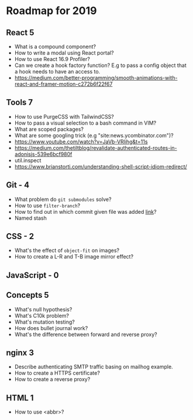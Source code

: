 # Roadmap for 2019

## React 5

- What is a compound component?
- How to write a modal using React portal?
- How to use React 16.9 Profiler?
- Can we create a hook factory function? E.g to pass a config object that a hook needs to have an access to.
- https://medium.com/better-programming/smooth-animations-with-react-and-framer-motion-c272b6f22f67

## Tools 7

- How to use PurgeCSS with TailwindCSS?
- How to pass a visual selection to a bash command in VIM?
- What are scoped packages?
- What are some googling trick (e.g "site:news.ycombinator.com")?
- https://www.youtube.com/watch?v=JaVb-VRlihg&t=11s
- https://medium.com/thetiltblog/revalidate-authenticated-routes-in-adonisjs-539e6bcf980f
- util.inspect
- https://www.brianstorti.com/understanding-shell-script-idiom-redirect/

## Git - 4

- What problem do `git submodules` solve?
- How to use `filter-branch`?
- How to find out in which commit given file was added [link](https://stackoverflow.com/questions/11533199/find-commit-where-file-was-added)?
- Named stash

## CSS - 2

- What's the effect of `object-fit` on images?
- How to create a L-R and T-B image mirror effect?

## JavaScript - 0

## Concepts 5

- What's null hypothesis?
- What's C10k problem?
- What's mutation testing?
- How does bullet journal work?
- What's the difference between forward and reverse proxy?

## nginx 3

- Describe authenticating SMTP traffic basing on mailhog example.
- How to create a HTTPS certificate?
- How to create a reverse proxy?

## HTML 1
- How to use \<abbr\>?
